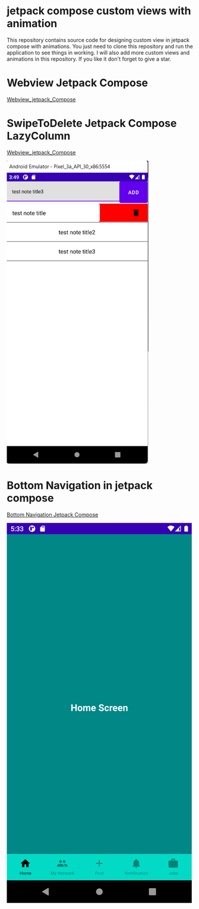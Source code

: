 # jetpack compose custom views with animation

This repository contains source code for designing custom view in jetpack compose with animations.
You just need to clone this repository and run the application to see things in working.
I will also add more custom views and animations in this repository.
If you like it don't forget to give a star.


# Webview Jetpack Compose
[Webview_jetpack_Compose](https://github.com/DaaniDev/jetpack_compose_animations/tree/master/app/src/main/java/com/daanidev/compose/ui/webview)

# SwipeToDelete Jetpack Compose LazyColumn
[Webview_jetpack_Compose](https://github.com/DaaniDev/jetpack_compose_animations/tree/master/app/src/main/java/com/daanidev/compose/ui/listview)


![alt text](https://github.com/DaaniDev/jetpack_compose_animations/blob/master/images/bottom_navigation/swipetodimiss.png?raw=true)

# Bottom Navigation in jetpack compose
[Bottom Navigation Jetpack Compose](https://github.com/DaaniDev/jetpack_compose_animations/tree/master/app/src/main/java/com/daanidev/compose/bottomnav)

![alt text](https://github.com/DaaniDev/jetpack_compose_animations/blob/master/images/bottom_navigation/Screenshot_1637497996.png?raw=true)
